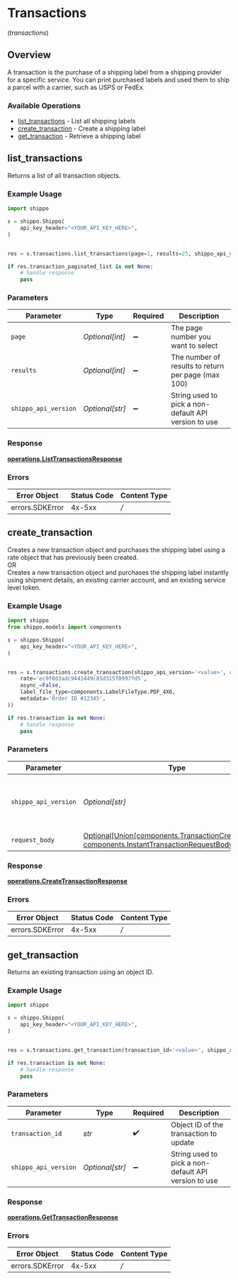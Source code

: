 # Transactions
(*transactions*)

## Overview

A transaction is the purchase of a shipping label from a shipping provider for a specific service. You can print purchased labels and used them to ship a parcel with a carrier, such as USPS or FedEx.
<SchemaDefinition schemaRef="#/components/schemas/Transaction"/>

### Available Operations

* [list_transactions](#list_transactions) - List all shipping labels
* [create_transaction](#create_transaction) - Create a shipping label
* [get_transaction](#get_transaction) - Retrieve a shipping label

## list_transactions

Returns a list of all transaction objects.

### Example Usage

```python
import shippo

s = shippo.Shippo(
    api_key_header="<YOUR_API_KEY_HERE>",
)


res = s.transactions.list_transactions(page=1, results=25, shippo_api_version='<value>')

if res.transaction_paginated_list is not None:
    # handle response
    pass

```

### Parameters

| Parameter                                            | Type                                                 | Required                                             | Description                                          |
| ---------------------------------------------------- | ---------------------------------------------------- | ---------------------------------------------------- | ---------------------------------------------------- |
| `page`                                               | *Optional[int]*                                      | :heavy_minus_sign:                                   | The page number you want to select                   |
| `results`                                            | *Optional[int]*                                      | :heavy_minus_sign:                                   | The number of results to return per page (max 100)   |
| `shippo_api_version`                                 | *Optional[str]*                                      | :heavy_minus_sign:                                   | String used to pick a non-default API version to use |


### Response

**[operations.ListTransactionsResponse](../../models/operations/listtransactionsresponse.md)**
### Errors

| Error Object    | Status Code     | Content Type    |
| --------------- | --------------- | --------------- |
| errors.SDKError | 4x-5xx          | */*             |

## create_transaction

Creates a new transaction object and purchases the shipping label using a rate object that has previously been created. <br> OR <br> Creates a new transaction object and purchases the shipping label instantly using shipment details, an existing carrier account, and an existing service level token.

### Example Usage

```python
import shippo
from shippo.models import components

s = shippo.Shippo(
    api_key_header="<YOUR_API_KEY_HERE>",
)


res = s.transactions.create_transaction(shippo_api_version='<value>', request_body=components.TransactionCreateRequest(
    rate='ec9f0d3adc9441449c85d315f0997fd5',
    async_=False,
    label_file_type=components.LabelFileType.PDF_4X6,
    metadata='Order ID #12345',
))

if res.transaction is not None:
    # handle response
    pass

```

### Parameters

| Parameter                                                                                                                                                 | Type                                                                                                                                                      | Required                                                                                                                                                  | Description                                                                                                                                               |
| --------------------------------------------------------------------------------------------------------------------------------------------------------- | --------------------------------------------------------------------------------------------------------------------------------------------------------- | --------------------------------------------------------------------------------------------------------------------------------------------------------- | --------------------------------------------------------------------------------------------------------------------------------------------------------- |
| `shippo_api_version`                                                                                                                                      | *Optional[str]*                                                                                                                                           | :heavy_minus_sign:                                                                                                                                        | String used to pick a non-default API version to use                                                                                                      |
| `request_body`                                                                                                                                            | [Optional[Union[components.TransactionCreateRequest, components.InstantTransactionRequestBody]]](../../models/operations/createtransactionrequestbody.md) | :heavy_minus_sign:                                                                                                                                        | Examples.                                                                                                                                                 |


### Response

**[operations.CreateTransactionResponse](../../models/operations/createtransactionresponse.md)**
### Errors

| Error Object    | Status Code     | Content Type    |
| --------------- | --------------- | --------------- |
| errors.SDKError | 4x-5xx          | */*             |

## get_transaction

Returns an existing transaction using an object ID.

### Example Usage

```python
import shippo

s = shippo.Shippo(
    api_key_header="<YOUR_API_KEY_HERE>",
)


res = s.transactions.get_transaction(transaction_id='<value>', shippo_api_version='<value>')

if res.transaction is not None:
    # handle response
    pass

```

### Parameters

| Parameter                                            | Type                                                 | Required                                             | Description                                          |
| ---------------------------------------------------- | ---------------------------------------------------- | ---------------------------------------------------- | ---------------------------------------------------- |
| `transaction_id`                                     | *str*                                                | :heavy_check_mark:                                   | Object ID of the transaction to update               |
| `shippo_api_version`                                 | *Optional[str]*                                      | :heavy_minus_sign:                                   | String used to pick a non-default API version to use |


### Response

**[operations.GetTransactionResponse](../../models/operations/gettransactionresponse.md)**
### Errors

| Error Object    | Status Code     | Content Type    |
| --------------- | --------------- | --------------- |
| errors.SDKError | 4x-5xx          | */*             |
